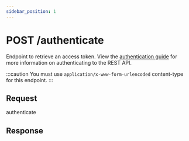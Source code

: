```yaml
---
sidebar_position: 1
---
```


# POST /authenticate

Endpoint to retrieve an access token. View the [authentication guide](/docs/guides/authentication.md) for more information on authenticating to the REST API.

:::caution
You must use `application/x-www-form-urlencoded` content-type for this endpoint.
:::

## Request

<BaseUrlPath method="POST" includeClientId={false}>authenticate</BaseUrlPath>

<RequestParamTable>
<RequestParamRow
parameter="client_id"
dataType="string"
required
description="Your account's client ID."
/>
<RequestParamRow
parameter="client_secret"
dataType="string"
required
description="Your account's client secret."
/>
<RequestParamRow
parameter="grant_type"
dataType="string"
required
description='Set this parameter to "client_credentials".'
/>
</RequestParamTable>

## Response

<ResponseParamTable>
<ResponseParamRow
parameter="access_token"
description='Access token to be used in the "Authorization: Bearer ACCESS_TOKEN" header for subsequent API calls.'
/>
<ResponseParamRow
parameter="token_type"
description='Returns as "Bearer".'
/>
<ResponseParamRow
parameter="expires_in"
data_type="number"
description='The number of seconds until the access token expires.'
/>
</ResponseParamTable>